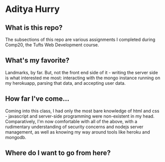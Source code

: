 # Aditya Hurry

## What is this repo?
The subsections of this repo are various assignments I completed during 
Comp20, the Tufts Web Development course.

## What's my favorite?
Landmarks, by far. But, not the front end side of it - writing the server side
is what interested me most: interacting with the mongo instance running on my
herokuapp, parsing that data, and accepting user data.

## How far I've come...
Coming into this class, I had only the most bare knowledge of html and css -
javascript and server-side programming were non-existent in my head. 
Comparatively, I'm now comfortable with all of the above, with a rudimentary
understanding of security concerns and nodejs server management, as well as
knowing my way around tools like heroku and mongodb.

## Where do I want to go from here?

